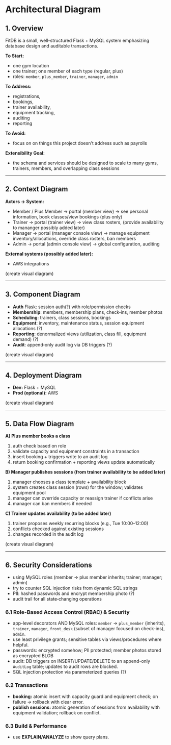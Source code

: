 # Architectural Diagram

## 1. Overview
FitDB is a small, well-structured Flask + MySQL system emphasizing database design and auditable transactions.

**To Start:**
- one gym location
- one trainer; one member of each type (regular, plus)
- roles: `member`, `plus_member`, `trainer`, `manager`, `admin`

**To Address:**
- registrations,
- bookings,
- trainer availability,
- equipment tracking,
- auditing
- reporting

**To Avoid:**
- focus on on things this project doesn't address such as payrolls

**Extensibility Goal:**
- the schema and services should be designed to scale to many gyms, trainers, members, and overlapping class sessions

---

## 2. Context Diagram
**Actors → System:**
- Member / Plus Member → portal (member view) → see personal information, book classes/view bookings (plus only)
- Trainer → portal (trainer view) → view class rosters, (provide availability to mananger possibly added later)
- Manager → portal (manager console view) →  manage equipment inventory/allocations, override class rosters, ban members
- Admin → portal (admin console view) → global configuration, auditing

**External systems (possibly added later):**
- AWS integrations

(create visual diagram)

---

## 3. Component Diagram
- **Auth** Flask: session auth(?) with role/permission checks
- **Membership**: members, membership plans, check‑ins, member photos
- **Scheduling**: trainers, class sessions, bookings
- **Equipment**: inventory, maintenance status, session equipment allocations (?)
- **Reporting**: denormalized views (utilization, class fill, equipment demand) (?)
- **Audit**: append‑only audit log via DB triggers (?)

(create visual diagram)

---

## 4. Deployment Diagram
- **Dev:** Flask + MySQL
- **Prod (optional):** AWS

(create visual diagram)

---

## 5. Data Flow Diagram
**A) Plus member books a class**
1. auth check based on role
2. validate capacity and equipment constraints in a transaction
3. insert booking + triggers write to an audit log
4. return booking confirmation + reporting views update automatically

**B) Manager publishes sessions (from trainer availability to be added later)**
1. manager chooses a class template + availability block
2. system creates class session (rows) for the window; validates equipment pool
3. manager can override capacity or reassign trainer if conflicts arise
4. manager can ban members if needed

**C) Trainer updates availability (to be added later)**
1. trainer proposes weekly recurring blocks (e.g., Tue 10:00–12:00)
2. conflicts checked against existing sessions
3. changes recorded in the audit log

(create visual diagram)

---

## 6. Security Considerations
- using MySQL roles (member → plus member inherits; trainer; manager; admin)
- try to counter SQL injection risks from dynamic SQL strings
- PII: hashed passwords and encrypt membership photo (?)
- audit trail for all state‑changing operations

### 6.1 Role-Based Access Control (RBAC) & Security
- app-level decorators AND MySQL roles: `member` → `plus_member` (inherits), `trainer`, `manager`, `front_desk` (subset of manager focused on check-ins), `admin`.
- use least privilege grants; sensitive tables via views/procedures where helpful.
- passwords: encrypted somehow; PII protected; member photos stored as encrypted BLOB
- audit: DB triggers on INSERT/UPDATE/DELETE to an append-only `AuditLog` table; updates to audit rows are blocked.
- SQL injection protection via parameterized queries (?)

### 6.2 Transactions
- **booking:** atomic insert with capacity guard and equipment check; on failure → rollback with clear error.
- **publish sessions:** atomic generation of sessions from availability with equipment validation; rollback on conflict.

### 6.3 Build & Performance
- use **EXPLAIN/ANALYZE** to show query plans.